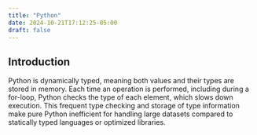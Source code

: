 ```yaml
---
title: "Python"
date: 2024-10-21T17:12:25-05:00
draft: false
---
```


## Introduction

Python is dynamically typed, meaning both values and their types are stored in memory. Each time an operation is performed, including during a for-loop, Python checks the type of each element, which slows down execution. This frequent type checking and storage of type information make pure Python inefficient for handling large datasets compared to statically typed languages or optimized libraries.